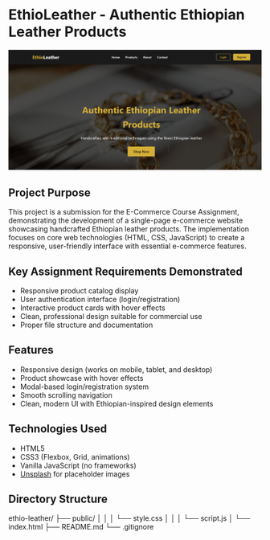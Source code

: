 # EthioLeather - Authentic Ethiopian Leather Products

![EthioLeather Banner](/public/assets/screenshot.png)

## Project Purpose
This project is a submission for the E-Commerce Course Assignment, demonstrating the development of a single-page e-commerce website showcasing handcrafted Ethiopian leather products. The implementation focuses on core web technologies (HTML, CSS, JavaScript) to create a responsive, user-friendly interface with essential e-commerce features.

## Key Assignment Requirements Demonstrated
- Responsive product catalog display
- User authentication interface (login/registration)
- Interactive product cards with hover effects
- Clean, professional design suitable for commercial use
- Proper file structure and documentation

## Features

- Responsive design (works on mobile, tablet, and desktop)
- Product showcase with hover effects
- Modal-based login/registration system
- Smooth scrolling navigation
- Clean, modern UI with Ethiopian-inspired design elements

## Technologies Used

- HTML5
- CSS3 (Flexbox, Grid, animations)
- Vanilla JavaScript (no frameworks)
- [Unsplash](https://unsplash.com) for placeholder images

## Directory Structure
ethio-leather/
├── public/
│ │ │ └── style.css
│ │ │ └── script.js
│ └── index.html
├── README.md
└── .gitignore